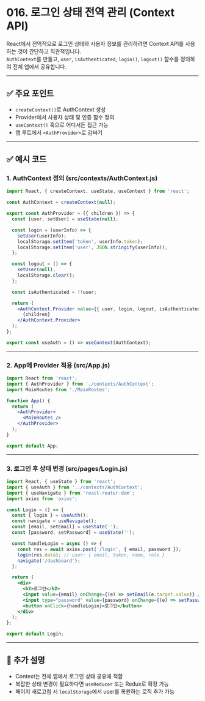 # 016. 로그인 상태 전역 관리 (Context API)

React에서 전역적으로 로그인 상태와 사용자 정보를 관리하려면 Context API를 사용하는 것이 간단하고 직관적입니다.  
`AuthContext`를 만들고, `user`, `isAuthenticated`, `login()`, `logout()` 함수를 정의하여 전체 앱에서 공유합니다.

---

## ✅ 주요 포인트
- `createContext()`로 AuthContext 생성
- Provider에서 사용자 상태 및 인증 함수 정의
- `useContext()` 훅으로 어디서든 접근 가능
- 앱 루트에서 `<AuthProvider>`로 감싸기

---

## ✅ 예시 코드

### 1. AuthContext 정의 (src/contexts/AuthContext.js)

```jsx
import React, { createContext, useState, useContext } from 'react';

const AuthContext = createContext(null);

export const AuthProvider = ({ children }) => {
  const [user, setUser] = useState(null);

  const login = (userInfo) => {
    setUser(userInfo);
    localStorage.setItem('token', userInfo.token);
    localStorage.setItem('user', JSON.stringify(userInfo));
  };

  const logout = () => {
    setUser(null);
    localStorage.clear();
  };

  const isAuthenticated = !!user;

  return (
    <AuthContext.Provider value={{ user, login, logout, isAuthenticated }}>
      {children}
    </AuthContext.Provider>
  );
};

export const useAuth = () => useContext(AuthContext);
```

---

### 2. App에 Provider 적용 (src/App.js)

```jsx
import React from 'react';
import { AuthProvider } from './contexts/AuthContext';
import MainRoutes from './MainRoutes';

function App() {
  return (
    <AuthProvider>
      <MainRoutes />
    </AuthProvider>
  );
}

export default App;
```

---

### 3. 로그인 후 상태 변경 (src/pages/Login.js)

```jsx
import React, { useState } from 'react';
import { useAuth } from '../contexts/AuthContext';
import { useNavigate } from 'react-router-dom';
import axios from 'axios';

const Login = () => {
  const { login } = useAuth();
  const navigate = useNavigate();
  const [email, setEmail] = useState('');
  const [password, setPassword] = useState('');

  const handleLogin = async () => {
    const res = await axios.post('/login', { email, password });
    login(res.data); // user: { email, token, name, role }
    navigate('/dashboard');
  };

  return (
    <div>
      <h2>로그인</h2>
      <input value={email} onChange={(e) => setEmail(e.target.value)} />
      <input type="password" value={password} onChange={(e) => setPassword(e.target.value)} />
      <button onClick={handleLogin}>로그인</button>
    </div>
  );
};

export default Login;
```

---

## 📝 추가 설명
- Context는 전체 앱에서 로그인 상태 공유에 적합
- 복잡한 상태 변경이 필요하다면 `useReducer` 또는 Redux로 확장 가능
- 페이지 새로고침 시 `localStorage`에서 user를 복원하는 로직 추가 가능
